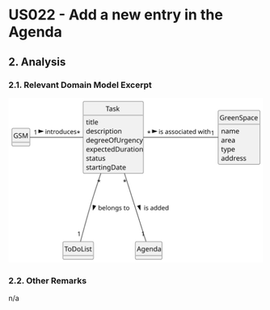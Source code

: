 # US022 - Add a new entry in the Agenda

## 2. Analysis

### 2.1. Relevant Domain Model Excerpt 

![Domain Model](svg/us022-domain-model.svg)

### 2.2. Other Remarks

n/a